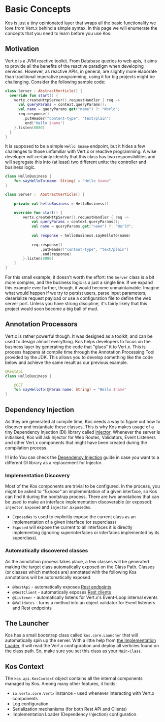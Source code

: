 # Basic Concepts
Kos is just a tiny opinionated layer that wraps all the basic functionality we love from
Vert.x behind a simple syntax. In this page we will enumerate the concepts that you need
to learn before you use Kos.

## Motivation
Vert.x is a JVM reactive toolkit. From Database queries to web apis, it aims to provide
all the benefits of the reactive paradigm when developing services. However, as reactive
APIs, in general, are slightly more elaborate than traditional imperative programming,
using it for big projects might be challenging. Consider the following sample code:

```kotlin
class Server : AbstractVerticle() {
  override fun start() {
    vertx.createHttpServer().requestHandler { req ->
      val queryParams = context.queryParams();
      val name = queryParams.get("name") ?: "World";
      req.response()
        .putHeader("content-type", "text/plain")
        .end("Hello $name")
    }.listen(8080)
  }
}
```

It is supposed to be a simple `Hello $name` endpoint, but it hides a few challenges to those unfamiliar with Vert.x or
reactive programming. A wise developer will certainly identify that this class has two responsibilities and will
segregate this into (at least) two different units: the controller and business logic.

```kotlin
class HelloBusiness {
    fun sayHelloTo(name: String) = "Hello $name"
}

class Server :  AbstractVerticle() {
    
    private val helloBusiness = HelloBusiness() 

    override fun start() {
        vertx.createHttpServer().requestHandler { req ->
            val queryParams = context.queryParams();
            val name = queryParams.get("name") ?: "World";
            
            val response = helloBusiness.sayHelloTo(name)
            
            req.response()
                .putHeader("content-type", "text/plain")
                .end(response)
        }.listen(8080)
    }
}
```

For this small example, it doesn't worth the effort: the `Server` class is a bit more complex, and the business logic
is a just a single line. If we expand this example ever further, though, it would become unmaintainable. Imagine what would happen if we try to
persist users, parse input parameters, deserialize request payload or use a configuration file to define the web server
port. Unless you have strong discipline, it's fairly likely that this project would soon become a big
ball of mud.

## Annotation Processors
Vert.x is rather powerful though. It was designed as a toolkit, and can be used to design almost everything. Kos helps
developers to focus on the business layer by generating the code that "glues" it to Vert.x. This is process happens
at compile time through the Annotation Processing Tool provided by the JDK. This allows you to develop something
like the code below and achieve the same result as our previous example.

```kotlin
@RestApi
class HelloBusiness {

    @GET
    fun sayHelloTo(@Param name: String) = "Hello $name"
}
```
## Dependency Injection
As they are generated at compile time, Kos needs a way to figure out how to discover and instantiate these classes.
This is why Kos makes usage of a tiny Dependency Injection (DI) library called [Injector](https://skullabs.github.com/injector).
Whenever the server is initialised, Kos will ask Injector for Web Routes, Validators, Event Listeners and other
Vert.x components that might have been created during the compilation process.

!!! info
    You can check the [Dependency Injection](../../architecture/implementation-loaders/) guide in case you want to
    a different DI library as a replacement for Injector.

### Implementation Discovery
Most of the Kos components are trivial to be configured. In the process, you might be asked to _"Expose"_ an implementation
of a given interface, so Kos can find it during the bootstrap process. There are two annotations that can be used
to make an interface implementation discoverable (or exposed): `injector.Exposed` and `injector.ExposedAs`.

- `ExposedAs` is used to explicitly expose the current class as an implementation of a given interface (or superclass)
- `Exposed` will expose the current to all interfaces it is directly implementing (ignoring superinterfaces or 
  interfaces implemented by its superclass).

### Automatically discovered classes
As the annotation process takes place, a few classes will be generated making the target class automatically
exposed on the Class Path. Classes (or classes which methods are) annotated with the following Kos annotations
will be automatically exposed:

- `@RestApi` - automatically exposes [Rest endpoints](../rest-apis/)
- `@RestClient` - automatically exposes [Rest clients](../rest-clients/)
- `@Listener` - automatically listens for Vert.x's Event-Loop internal events
- `@Validates` - turns a method into an object validator for Event listeners and Rest endpoints

## The Launcher
Kos has a small bootstrap class called `kos.core.Launcher` that will automatically spin up the server. With a little
help from [the Implementation Loader](../../architecture/implementation-loaders/), it will read the Vert.x configuration and deploy all verticles found on the class path. So, make
sure you set this class as your `Main-Class`.

## Kos Context
The `kos.api.KosContext` object contains all the internal components managed by Kos. Among many other features, it holds:

- `io.vertx.core.Vertx` instance - used whenever interacting with Vert.x components
- Log configuration
- Serialization mechanisms (for both Rest API and Clients)
- Implementation Loader (Dependency Injection) configuration
